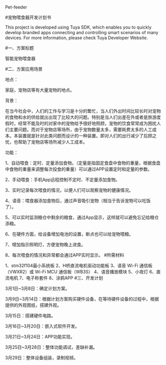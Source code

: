 Pet-feeder

#宠物喂食器开发计划书

This project is developed using Tuya SDK, which enables you to quickly develop branded apps connecting and controlling smart scenarios of many devices. For more information, please check Tuya Developer Website.

#一、方案标题

智能宠物喂食器

#二、方案应用场景

地点：

家庭，宠物店等有大量宠物的地点。

背景：

在当今社会中，人们的工作与学习是十分的繁忙，当人们外出时间比较长时对宠物的食物和水的供给就出出现了比较大的问题。特别是当人们出差在外或者是旅游度假时，经常不能及时的对家中的宠物给予很好地照顾，宠物的饮食常常成为困扰人们主要问题。而对于宠物店等场所，由于宠物数量太多，需要耗费太多的人工成本。本装置就是针对此类问题而设计的一种装置。即对人们的出行减少了后顾之忧，也帮助了宠物店等场所减少人工成本。

功能：

1、自动喂食：定时、定量添加食物。（定量是指固定食盘中食物的重量，根据食盘中食物的重量来调整每次投食的重量）可以通过APP设置定时和定量的参数。

2、手动喂食：手机App远程控制不定时、不定量添加食物。

3、实时记录每次喂食的情况，以便人们可以观察宠物的健康情况。

4、语音：喂食器添加食物后，通过声音吸引宠物（相当于告诉宠物可以吃饭了）。

5、可以实时监测粮仓中剩余的粮食，通过App显示，这样就可以避免忘记给粮仓添粮。

6、在硬件方面，给设备增加电池的设置，断点也可以给宠物喂粮。

7、增加指示照明灯，方便宠物晚上进食。

8、每次喂食的情况和异常都会通过APP实时显示。
#所需材料

1、stm32f104最小系统板
2、H桥直流电机驱动功能板
3、语音 Wi-Fi 通信板（VWXR2）或 Wi-Fi MCU 通信板（WB3S）
4、语音播放模块
5、小夜灯
6、直流电机
7、电子称套件
8、涂鸦APP
#三、开发计划

3月1日~3月8日：确定计划方案。

3月9日~3月14日：根据计划方案购买硬件设备，在等待硬件设备的过程中，根据提供的外观图纸，搭建外观。

3月15日：搭建硬件电路。

3月16日~3月20日：嵌入式软件开发。

3月21日~3月24日：APP功能实现。

3月25日~3月28日：整体功能调试，差缺补漏。

3月29日：整体设备组装，录制视频。
